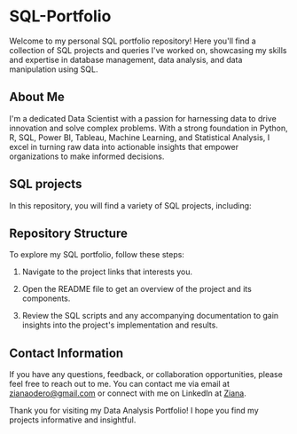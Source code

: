 # SQL-Portfolio

Welcome to my personal SQL portfolio repository! Here you'll find a collection of SQL projects and queries I've worked on, showcasing my skills and expertise in database management, data analysis, and data manipulation using SQL.

## About Me
I'm a dedicated Data Scientist with a passion for harnessing data to drive innovation and solve complex problems. With a strong foundation in Python, R, SQL, Power BI, Tableau, Machine Learning, and Statistical Analysis, I excel in turning raw data into actionable insights that empower organizations to make informed decisions.

## SQL projects
In this repository, you will find a variety of SQL projects, including:


## Repository Structure

To explore my SQL portfolio, follow these steps:

1. Navigate to the project links that interests you.

2. Open the README file to get an overview of the project and its components.

3. Review the SQL scripts and any accompanying documentation to gain insights into the project's implementation and results.

## Contact Information
If you have any questions, feedback, or collaboration opportunities, please feel free to reach out to me. You can contact me via email at zianaodero@gmail.com or connect with me on LinkedIn at [Ziana](https://www.linkedin.com/in/marice-ziana-a51442146/).

Thank you for visiting my Data Analysis Portfolio! I hope you find my projects informative and insightful.
